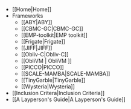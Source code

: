 - [[Home|Home]]
- Frameworks
    - [[ABY|ABY]]
    - [[CBMC-GC|CBMC-GC]]
    - [[EMP-toolkit|EMP toolkit]]
    - [[Frigate|Frigate]]
    - [[JIFF|JIFF]]
    - [[Obliv-C|Obliv-C]]
    - [[ObliVM | ObliVM ]]
    - [[PICCO|PICCO]]
    - [[SCALE-MAMBA|SCALE-MAMBA]]
    - [[TinyGarble|TinyGarble]]
    - [[Wysteria|Wysteria]]
- [[Inclusion Critera|Inclusion Criteria]]
- [[A Layperson's Guide|A Layperson's Guide]]
